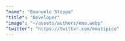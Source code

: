 ```yaml
---
"name": "Emanuele Stoppa"
"title": "Developer"
"image": "~/assets/authors/ema.webp"
"twitter": "https://twitter.com/ematipico"
---
```

